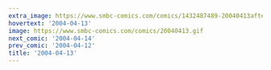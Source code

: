 ```yaml
---
extra_image: https://www.smbc-comics.com/comics/1432487489-20040413after.png
hovertext: '2004-04-13'
image: https://www.smbc-comics.com/comics/20040413.gif
next_comic: '2004-04-14'
prev_comic: '2004-04-12'
title: '2004-04-13'
---
```


